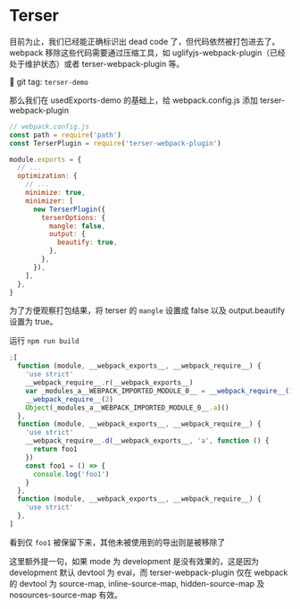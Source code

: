 # Terser

目前为止，我们已经能正确标识出 dead code 了，但代码依然被打包进去了。webpack 移除这些代码需要通过压缩工具，如 uglifyjs-webpack-plugin（已经处于维护状态）或者 terser-webpack-plugin 等。

:bookmark: git tag: `terser-demo`

那么我们在 usedExports-demo 的基础上，给 webpack.config.js 添加 terser-webpack-plugin

```js
// webpack.config.js
const path = require('path')
const TerserPlugin = require('terser-webpack-plugin')

module.exports = {
  // ...
  optimization: {
    // ...
    minimize: true,
    minimizer: [
      new TerserPlugin({
        terserOptions: {
          mangle: false,
          output: {
            beautify: true,
          },
        },
      }),
    ],
  },
}
```

为了方便观察打包结果，将 terser 的 `mangle` 设置成 false 以及 output.beautify 设置为 true。

运行 `npm run build`

```js
;[
  function (module, __webpack_exports__, __webpack_require__) {
    'use strict'
    __webpack_require__.r(__webpack_exports__)
    var _modules_a__WEBPACK_IMPORTED_MODULE_0__ = __webpack_require__(1)
    __webpack_require__(2)
    Object(_modules_a__WEBPACK_IMPORTED_MODULE_0__.a)()
  },
  function (module, __webpack_exports__, __webpack_require__) {
    'use strict'
    __webpack_require__.d(__webpack_exports__, 'a', function () {
      return foo1
    })
    const foo1 = () => {
      console.log('foo1')
    }
  },
  function (module, __webpack_exports__, __webpack_require__) {
    'use strict'
  },
]
```

看到仅 `foo1` 被保留下来，其他未被使用到的导出则是被移除了

这里额外提一句，如果 mode 为 development 是没有效果的，这是因为 development 默认 devtool 为 eval，而 terser-webpack-plugin 仅在 webpack 的 devtool 为 source-map, inline-source-map, hidden-source-map 及 nosources-source-map 有效。
